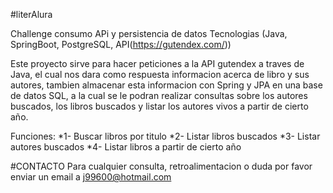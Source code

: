 #literAlura

Challenge consumo APi y persistencia de datos 
Tecnologias (Java, SpringBoot, PostgreSQL, API(https://gutendex.com/)) 

Este proyecto sirve para hacer peticiones a la API gutendex a traves de Java, el cual nos dara como respuesta informacion acerca de libro y sus autores,
tambien almacenar esta informacion con Spring y JPA en una base de datos SQL, a la cual se le podran realizar consultas sobre los autores buscados, los 
libros buscados y listar los autores vivos a partir de cierto año. 

Funciones: 
*1- Buscar libros por titulo
*2- Listar libros buscados
*3- Listar autores buscados
*4- Listar libros a partir de cierto año

#CONTACTO 
Para cualquier consulta, retroalimentacion o duda por favor enviar un email a j99600@hotmail.com


